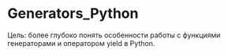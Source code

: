 # Generators_Python
Цель: более глубоко понять особенности работы с функциями генераторами и оператором yield в Python.

